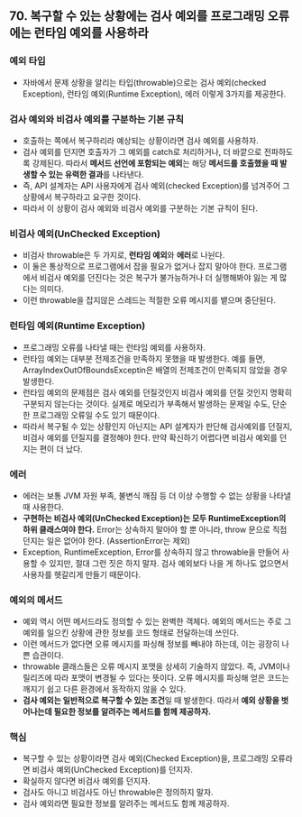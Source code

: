 ## 70. 복구할 수 있는 상황에는 검사 예외를 프로그래밍 오류에는 런타임 예외를 사용하라

### 예외 타입 

- 자바에서 문제 상황을 알리는 타입(throwable)으로는 검사 예외(checked Exception), 런타임 예외(Runtime Exception), 에러 이렇게 3가지를 제공한다.



### 검사 예외와 비검사 예외를 구분하는 기본 규칙

- 호출하는 쪽에서 복구하리라 예상되는 상황이라면 검사 예외를 사용하자.
- 검사 예외를 던지면 호출자가 그 예외를 catch로 처리하거나, 더 바깥으로 전파하도록 강제된다. 따라서 **메서드 선언에 포함되는 예외**는 해당 **메서드를 호출했을 때 발생할 수 있는 유력한 결과**를 나타낸다.
- 즉, API 설계자는 API 사용자에게 검사 예외(checked Exception)를 넘겨주어 그 상황에서 복구하라고 요구한 것이다.
- 따라서 이 상황이 검사 예외와 비검사 예외를 구분하는 기본 규칙이 된다.

 

### 비검사 예외(UnChecked Exception)

- 비검사 throwable은 두 가지로, **런타임 예외**와 **에러**로 나뉜다.
- 이 둘은 통상적으로 프로그램에서 잡을 필요가 없거나 잡지 말아야 한다. 프로그램에서 비검사 예외를 던진다는 것은 복구가 불가능하거나 더 실행해봐야 잃는 게 많다는 의미다.
- 이런 throwable을 잡지않은 스레드는 적절한 오류 메시지를 뱉으며 중단된다.

 

### 런타임 예외(Runtime Exception)

- 프로그래밍 오류를 나타낼 때는 런타임 예외를 사용하자.
- 런타임 예외는 대부분 전제조건을 만족하지 못했을 때 발생한다. 예를 들면, ArrayIndexOutOfBoundsExceptin은 배열의 전제조건이 만족되지 않았을 경우 발생한다.
- 런타임 예외의 문제점은 검사 예외를 던질것인지 비검사 예외를 던질 것인지 명확히 구분되지 않는다는 것이다. 실제로 메모리가 부족해서 발생하는 문제일 수도, 단순한 프로그래밍 오류일 수도 있기 때문이다.
- 따라서 복구될 수 있는 상황인지 아닌지는 API 설계자가 판단해 검사예외를 던질지, 비검사 예외를 던질지를 결정해야 한다. 만약 확신하기 어렵다면 비검사 예외를 던지는 편이 더 났다.

 

### 에러

- 에러는 보통 JVM 자원 부족, 불변식 깨짐 등 더 이상 수행할 수 없는 상황을 나타낼 때 사용한다.
- **구현하는 비검사 예외(UnChecked Exception)는 모두 RuntimeException의 하위 클래스여야 한다.** Error는 상속하지 말아야 할 뿐 아니라, throw 문으로 직접 던지는 일은 없어야 한다. (AssertionError는 제외)
- Exception, RuntimeException, Error를 상속하지 않고 throwable을 만들어 사용할 수 있지만, 절대 그런 짓은 하지 말자. 검사 예외보다 나을 게 하나도 없으면서 사용자를 헷갈리게 만들기 때문이다.

 

### 예외의 메서드

- 예외 역시 어떤 메서드라도 정의할 수 있는 완벽한 객체다. 예외의 메서드는 주로 그 예외를 일으킨 상황에 관한 정보를 코드 형태로 전달하는데 쓰인다.
- 이런 메서드가 없다면 오류 메시지를 파싱해 정보를 빼내야 하는데, 이는 굉장히 나쁜 습관이다.
- throwable 클래스들은 오류 메시지 포맷을 상세히 기술하지 않았다. 즉, JVM이나 릴리즈에 따라 포맷이 변경될 수 있다는 뜻이다. 오류 메시지를 파싱해 얻은 코드는 깨지기 쉽고 다른 환경에서 동작하지 않을 수 있다.
- **검사 예외는 일반적으로 복구할 수 있는 조건**일 때 발생한다. 따라서 **예외 상황을 벗어나는데 필요한 정보를 알려주는 메서드를 함께 제공하자.**

 

### 핵심

- 복구할 수 있는 상황이라면 검사 예외(Checked Exception)을, 프로그래밍 오류라면 비검사 예외(UnChecked Exception)를 던지자.
- 확실하지 않다면 비검사 예외를 던지자.
- 검사도 아니고 비검사도 아닌 throwable은 정의하지 말자.
- 검사 예외라면 필요한 정보를 알려주는 메서드도 함께 제공하자.